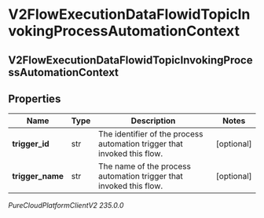# V2FlowExecutionDataFlowidTopicInvokingProcessAutomationContext

## V2FlowExecutionDataFlowidTopicInvokingProcessAutomationContext

## Properties

|Name | Type | Description | Notes|
|------------ | ------------- | ------------- | -------------|
| **trigger_id** | str | The identifier of the process automation trigger that invoked this flow. | [optional] |
| **trigger_name** | str | The name of the process automation trigger that invoked this flow. | [optional] |



_PureCloudPlatformClientV2 235.0.0_
